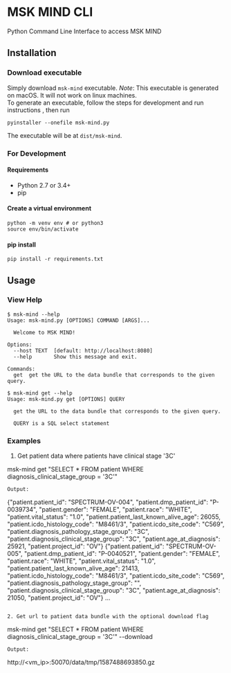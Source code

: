 # MSK MIND CLI

Python Command Line Interface to access MSK MIND

## Installation
### Download executable
Simply download `msk-mind` executable.
*Note*: This executable is generated on macOS. It will not work on linux machines.  
To generate an executable, follow the steps for development and run instructions , then run
```
pyinstaller --onefile msk-mind.py
```
The executable will be at `dist/msk-mind`.

### For Development
#### Requirements

- Python 2.7 or 3.4+
- pip

#### Create a virtual environment
```
python -m venv env # or python3
source env/bin/activate
```

#### pip install
```
pip install -r requirements.txt
```

## Usage

### View Help
```
$ msk-mind --help
Usage: msk-mind.py [OPTIONS] COMMAND [ARGS]...

  Welcome to MSK MIND!

Options:
  --host TEXT  [default: http://localhost:8080]
  --help       Show this message and exit.

Commands:
  get  get the URL to the data bundle that corresponds to the given query.
```

```
$ msk-mind get --help
Usage: msk-mind.py get [OPTIONS] QUERY

  get the URL to the data bundle that corresponds to the given query.

  QUERY is a SQL select statement
```

### Examples

1. Get patient data where patients have clinical stage '3C'

msk-mind get "SELECT * FROM patient WHERE diagnosis_clinical_stage_group = '3C'"
```
Output:
```
{"patient.patient_id": "SPECTRUM-OV-004", "patient.dmp_patient_id": "P-0039734", "patient.gender": "FEMALE", "patient.race": "WHITE", "patient.vital_status": "1.0", "patient.patient_last_known_alive_age": 26055, "patient.icdo_histology_code": "M8461/3", "patient.icdo_site_code": "C569", "patient.diagnosis_pathology_stage_group": "3C", "patient.diagnosis_clinical_stage_group": "3C", "patient.age_at_diagnosis": 25921, "patient.project_id": "OV"}
{"patient.patient_id": "SPECTRUM-OV-005", "patient.dmp_patient_id": "P-0040521", "patient.gender": "FEMALE", "patient.race": "WHITE", "patient.vital_status": "1.0", "patient.patient_last_known_alive_age": 21413, "patient.icdo_histology_code": "M8461/3", "patient.icdo_site_code": "C569", "patient.diagnosis_pathology_stage_group": "", "patient.diagnosis_clinical_stage_group": "3C", "patient.age_at_diagnosis": 21050, "patient.project_id": "OV"}
...
```

2. Get url to patient data bundle with the optional download flag
```
msk-mind get "SELECT * FROM patient WHERE diagnosis_clinical_stage_group = '3C'" --download
```
Output:
```
http://<vm_ip>:50070/data/tmp/1587488693850.gz
```
